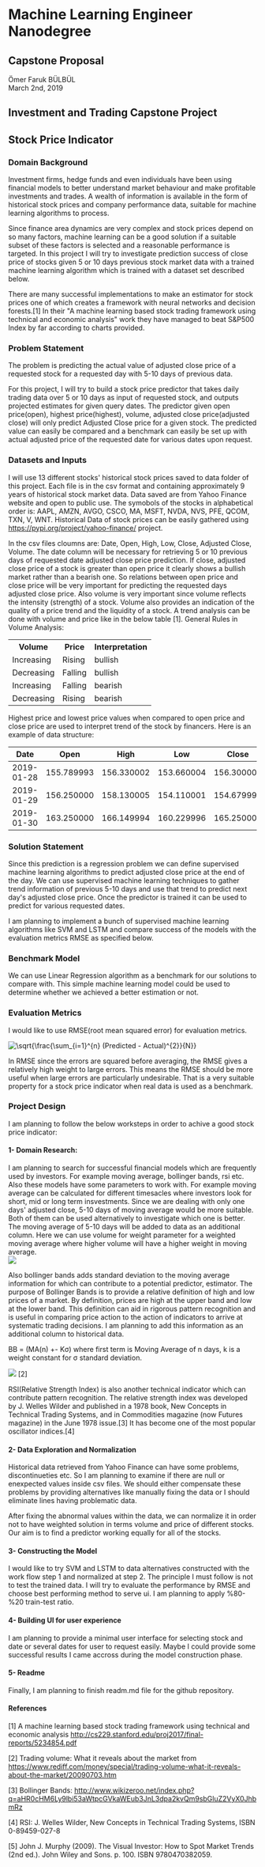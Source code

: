 # Machine Learning Engineer Nanodegree

## Capstone Proposal

Ömer Faruk BÜLBÜL  
March 2nd, 2019

## Investment and Trading Capstone Project

## Stock Price Indicator

### Domain Background

Investment firms, hedge funds and even individuals have been using financial models to better understand market behaviour and make profitable investments and trades. A wealth of information is available in the form of historical stock prices and company performance data, suitable for machine learning algorithms to process.

Since finance area dynamics are very complex and stock prices depend on so many factors, machine learning can be a good solution if a suitable subset of these factors is selected and a reasonable performance is targeted. In this project I will try to investigate prediction success of close price of stocks given 5 or 10 days previous stock market data with a trained machine learning algorithm which is trained with a dataset set described below.

There are many successful implementations to make an estimator for stock prices one of which creates a framework with neural networks and decision forests.[1] In their "A machine learning based stock trading framework using technical and economic analysis" work they have managed to beat S&P500 Index by far according to charts provided.

### Problem Statement

The problem is predicting the actual value of adjusted close price of a requested stock for a requested day with 5-10 days of previous data.


For this project, I will try to build a stock price predictor that takes daily trading data over 5 or 10 days as input of requested stock, and outputs projected estimates for given query dates. The predictor given open price(open), highest price(highest), volume, adjusted close price(adjusted close) will only predict Adjusted Close price for a given stock.
The predicted value can easily be compared and a benchmark can easily be set up with actual adjusted price of the requested date for various dates upon request.

### Datasets and Inputs

I will use 13 different stocks' historical stock prices saved to data folder of this project. Each file is in the csv format and containing approximately 9 years of historical stock market data. Data saved are from Yahoo Finance website and open to public use. The symobols of the stocks in alphabetical order is: AAPL, AMZN, AVGO, CSCO, MA, MSFT, NVDA, NVS, PFE, QCOM, TXN, V, WNT. Historical Data of stock prices can be easily gathered using https://pypi.org/project/yahoo-finance/ project.

In the csv files cloumns are: Date, Open, High, Low, Close, Adjusted Close, Volume. The date column will be necessary for retrieving 5 or 10 previous days of requested date adjusted close price prediction. If close, adjusted close price of a stock is greater than open price it clearly shows a bullish market rather than a bearish one. So relations between open price and close price will be very important for predicting the requested days adjusted close price. Also volume is very important since volume reflects the intensity (strength) of a stock. Volume also provides an indication of the quality of a price trend and the liquidity of a stock. A trend analysis can be done with volume and price like in the below table [1].
General Rules in Volume Analysis:
<table align="center"> 
  <th>Volume</th><th>Price</th><th>Interpretation</th>
  <tr><td>Increasing</td><td>Rising</td><td>bullish</td></tr>
  <tr><td>Decreasing</td><td>Falling</td><td>bullish</td></tr>
  <tr><td>Increasing</td><td>Falling</td><td>bearish</td></tr>
  <tr><td>Decreasing</td><td>Rising</td><td>bearish</td></tr>
</table>

Highest price and lowest price values when compared to open price and close price are used to interpret trend of the stock by financers. Here is an example of data structure:

<table>
      <thead>
        <tr>
            <th>Date</th>
            <th>Open</th>
            <th>High</th>
            <th>Low</th>
            <th>Close</th>
            <th>Adj Close</th>
            <th>Volume</th>
        </tr>
      </thead>
      <tbody>
          <tr>
              <td>2019-01-28</td>
              <td>155.789993</td>
              <td>156.330002</td>
              <td>153.660004</td>
              <td>156.300003</td>
              <td>155.632523</td>
              <td>26192100</td>
          </tr>
        <tr>
              <td>2019-01-29</td>
              <td>156.250000</td>
              <td>158.130005</td>
              <td>154.110001</td>
              <td>154.679993</td>
              <td>154.019440</td>
              <td>41587200</td>
          </tr>
          <tr>
              <td>2019-01-30</td>
              <td>163.250000</td>
              <td>166.149994</td>
              <td>160.229996</td>
              <td>165.250000</td>
              <td>164.544296</td>
              <td>61109800</td>
          </tr>
  </tbody>
</table>

### Solution Statement

Since this prediction is a regression problem we can define supervised machine learning algorithms to predict adjusted close price at the end of the day. We can use supervised machine learning techniques to gather trend information of previous 5-10 days and use that trend to predict next day's adjusted close price. Once the predictor is trained it can be used to predict for various requested dates.

I am planning to implement a bunch of supervised machine learning algorithms like SVM and LSTM and compare success of the models with the evaluation metrics RMSE as specified below.

### Benchmark Model

We can use Linear Regression algorithm as a benchmark for our solutions to compare with. This simple machine learning model could be used to determine whether we achieved a better estimation or not. 

### Evaluation Metrics
I would like to use RMSE(root mean squared error) for evaluation metrics.

<img src="http://latex.codecogs.com/gif.latex?\sqrt{\frac{\sum_{i=1}^{n}&space;(Predicted&space;-&space;Actual)^{2}}{N}}" title="\sqrt{\frac{\sum_{i=1}^{n} (Predicted - Actual)^{2}}{N}}" />

In RMSE since the errors are squared before averaging, the RMSE gives a relatively high weight to large errors. This means the RMSE should be more useful when large errors are particularly undesirable.
That is a very suitable property for a stock price indicator when real data is used as a benchmark.

### Project Design

I am planning to follow the below worksteps in order to achive a good stock price indicator:

#### 1- Domain Research:

I am planning to search for successful financial models which are frequently used by investors. For example moving average, bollinger bands, rsi etc. Also these models have some parameters to work with. For example moving average can be calculated for different timesacles where investors look for short, mid or long term insvestments. Since we are dealing with only one days' adjusted close, 5-10 days of moving average would be more suitable. Both of them can be used alternatively to investigate which one is better. The moving average of 5-10 days will be added to data as an additional column. Here we can use volume for weight parameter for a weighted moving average where higher volume will have a higher weight in moving average.  
<img src="http://www.wikizeroo.net/index.php?q=aHR0cHM6Ly93aWtpbWVkaWEub3JnL2FwaS9yZXN0X3YxL21lZGlhL21hdGgvcmVuZGVyL3N2Zy80NDE1M2FmZjhmZWNiNDFmOGU1YzEwZjI3ZTIwNGQ5OTgwYzIzMTZm" />

Also bollinger bands adds standard deviation to the moving average information for which can contribute to a potential predictor, estimator. The purpose of Bollinger Bands is to provide a relative definition of high and low prices of a market. By definition, prices are high at the upper band and low at the lower band. This definition can aid in rigorous pattern recognition and is useful in comparing price action to the action of indicators to arrive at systematic trading decisions. I am planning to add this information as an additional column to historical data.

BB = (MA(n) +- Kσ) where first term is Moving Average of n days, k is a weight constant for σ standard deviation.

<img src="http://www.wikizeroo.net/index.php?q=aHR0cDovL3VwbG9hZC53aWtpbWVkaWEub3JnL3dpa2lwZWRpYS9jb21tb25zL3RodW1iLzEvMWEvQm9sbGluZ2VyQmFuZHNTUFguc3ZnLzEyMHB4LUJvbGxpbmdlckJhbmRzU1BYLnN2Zy5wbmc"/> [2]

RSI(Relative Strength Index) is also another technical indicator which can contribute pattern recognition. The relative strength index was developed by J. Welles Wilder and published in a 1978 book, New Concepts in Technical Trading Systems, and in Commodities magazine (now Futures magazine) in the June 1978 issue.[3] It has become one of the most popular oscillator indices.[4]

#### 2- Data Exploration and Normalization

Historical data retrieved from Yahoo Finance can have some problems, discontinueties etc. So I am planning to examine if there are null or enexpected values inside csv files. We should either compensate these problems by providing alternatives like manually fixing the data or I should eliminate lines having problematic data.

After fixing the abnormal values within the data, we can normalize it in order not to have weighted solution in terms volume and price of different stocks. Our aim is to find a predictor working equally for all of the stocks.

#### 3- Constructing the Model

I would like to try SVM and LSTM to data alternatives constructed with the work flow step 1 and normalized at step 2.  The principle I must follow is not to test the trained data. I will try to evaluate the performance by RMSE and choose best performing method to serve ui. I am planning to apply %80-%20 train-test ratio. 


#### 4- Building UI for user experience

I am planning to provide a minimal user interface for selecting stock and date or several dates for user to request easily.
Maybe I could provide some successful results I came accross during the model construction phase.

#### 5- Readme
Finally, I am planning to finish readm.md file for the github repository.

#### References
[1] A machine learning based stock trading framework using technical and economic analysis http://cs229.stanford.edu/proj2017/final-reports/5234854.pdf

[2] Trading volume: What it reveals about the market from https://www.rediff.com/money/special/trading-volume-what-it-reveals-about-the-market/20090703.htm

[3] Bollinger Bands: http://www.wikizeroo.net/index.php?q=aHR0cHM6Ly9lbi53aWtpcGVkaWEub3JnL3dpa2kvQm9sbGluZ2VyX0JhbmRz

[4] RSI: J. Welles Wilder, New Concepts in Technical Trading Systems, ISBN 0-89459-027-8

[5] John J. Murphy (2009). The Visual Investor: How to Spot Market Trends (2nd ed.). John Wiley and Sons. p. 100. ISBN 9780470382059.
